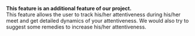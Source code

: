 <b>This feature is an additional feature of our project.</b><br>
This feature allows the user to track his/her attentiveness during his/her meet and get detailed dynamics of your attentiveness. We would also try to suggest some remedies to increase his/her attentiveness.
